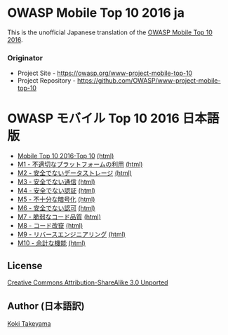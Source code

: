 # OWASP Mobile Top 10 2016 ja

This is the unofficial Japanese translation of the [OWASP Mobile Top 10 2016](https://owasp.org/www-project-mobile-top-10).

### Originator

- Project Site - <https://owasp.org/www-project-mobile-top-10>
- Project Repository - <https://github.com/OWASP/www-project-mobile-top-10>

# OWASP モバイル Top 10 2016 日本語版

* [Mobile Top 10 2016-Top 10](Document/Mobile_Top_10_2016-Top_10.md) [(html)](https://coky-t.github.io/owasp-mobile-top10-2016-ja/Mobile_Top_10_2016-Top_10.html)
* [M1 - 不適切なプラットフォームの利用](Document/Mobile_Top_10_2016-M1-Improper_Platform_Usage.md) [(html)](https://coky-t.github.io/owasp-mobile-top10-2016-ja/Mobile_Top_10_2016-M1-Improper_Platform_Usage.html)
* [M2 - 安全でないデータストレージ](Document/Mobile_Top_10_2016-M2-Insecure_Data_Storage.md) [(html)](https://coky-t.github.io/owasp-mobile-top10-2016-ja/Mobile_Top_10_2016-M2-Insecure_Data_Storage.html)
* [M3 - 安全でない通信](Document/Mobile_Top_10_2016-M3-Insecure_Communication.md) [(html)](https://coky-t.github.io/owasp-mobile-top10-2016-ja/Mobile_Top_10_2016-M3-Insecure_Communication.html)
* [M4 - 安全でない認証](Document/Mobile_Top_10_2016-M4-Insecure_Authentication.md) [(html)](https://coky-t.github.io/owasp-mobile-top10-2016-ja/Mobile_Top_10_2016-M4-Insecure_Authentication.html)
* [M5 - 不十分な暗号化](Document/Mobile_Top_10_2016-M5-Insufficient_Cryptography.md) [(html)](https://coky-t.github.io/owasp-mobile-top10-2016-ja/Mobile_Top_10_2016-M5-Insufficient_Cryptography.html)
* [M6 - 安全でない認可](Document/Mobile_Top_10_2016-M6-Insecure_Authorization.md) [(html)](https://coky-t.github.io/owasp-mobile-top10-2016-ja/Mobile_Top_10_2016-M6-Insecure_Authorization.html)
* [M7 - 脆弱なコード品質](Document/Mobile_Top_10_2016-M7-Poor_Code_Quality.md) [(html)](https://coky-t.github.io/owasp-mobile-top10-2016-ja/Mobile_Top_10_2016-M7-Poor_Code_Quality.html)
* [M8 - コード改竄](Document/Mobile_Top_10_2016-M8-Code_Tampering.md) [(html)](https://coky-t.github.io/owasp-mobile-top10-2016-ja/Mobile_Top_10_2016-M8-Code_Tampering.html)
* [M9 - リバースエンジニアリング](Document/Mobile_Top_10_2016-M9-Reverse_Engineering.md) [(html)](https://coky-t.github.io/owasp-mobile-top10-2016-ja/Mobile_Top_10_2016-M9-Reverse_Engineering.html)
* [M10 - 余計な機能](Document/Mobile_Top_10_2016-M10-Extraneous_Functionality.md) [(html)](https://coky-t.github.io/owasp-mobile-top10-2016-ja/Mobile_Top_10_2016-M10-Extraneous_Functionality.html)

## License

[Creative Commons Attribution-ShareAlike 3.0 Unported](https://creativecommons.org/licenses/by-sa/3.0/)

## Author (日本語訳)

[Koki Takeyama](https://github.com/coky-t)
